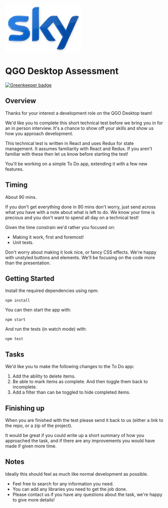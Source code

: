 ![Sky logo](./docs/assets/logo.png)

# QGO Desktop Assessment

[![Greenkeeper badge](https://badges.greenkeeper.io/kristianmandrup/q-go-assessment.svg)](https://greenkeeper.io/)

## Overview

Thanks for your interest a development role on the QGO Desktop team!

We'd like you to complete this short technical test before we bring you in for
an in person interview. It's a chance to show off your skills and show us how
you approach development.

This technical test is written in React and uses Redux for state management.
It assumes familiarity with React and Redux. If you aren't familiar with these
then let us know before starting the test!

You'll be working on a simple To Do app, extending it with a few new
features.

## Timing

About 90 mins.

If you don't get everything done in 90 mins don't worry, just send across what
you have with a note about what is left to do. We know your time is precious
and you don't want to spend all day on a technical test!

Given the time constrain we'd rather you focused on:
* Making it work, first and foremost!
* Unit tests.

Don't worry about making it look nice, or fancy CSS effects. We're happy with
unstyled buttons and elements. We'll be focusing on the code more than the
presentation.

## Getting Started

Install the required dependencies using npm:

```
npm install
```

You can then start the app with:

```
npm start
```

And run the tests (in watch mode) with:

```
npm test
```

## Tasks

We'd like you to make the following changes to the To Do app:

1. Add the ability to delete items.
2. Be able to mark items as complete. And then toggle them back to incomplete.
3. Add a filter than can be toggled to hide completed items.

## Finishing up

When you are finished with the test please send it back to us (either a link to
the repo, or a zip of the project).

It would be great if you could write up a short summary of how you approached
the task, and if there are any improvements you would have made if given more
time.

## Notes

Ideally this should feel as much like normal development as possible.

* Feel free to search for any information you need.
* You can add any libraries you need to get the job done.
* Please contact us if you have any questions about the task, we're happy to
  give more details!
